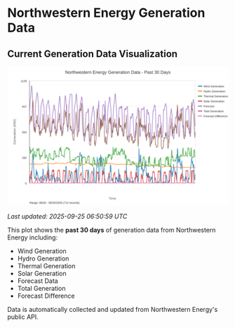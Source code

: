 # Northwestern Energy Generation Data

## Current Generation Data Visualization

![Northwestern Energy Generation Data](images/nwe_generation_plot.svg)

*Last updated: 2025-09-25 06:50:59 UTC*

This plot shows the **past 30 days** of generation data from Northwestern Energy including:
- Wind Generation
- Hydro Generation  
- Thermal Generation
- Solar Generation
- Forecast Data
- Total Generation
- Forecast Difference

Data is automatically collected and updated from Northwestern Energy's public API.

